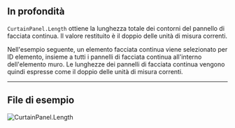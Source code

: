 ## In profondità
`CurtainPanel.Length` ottiene la lunghezza totale dei contorni del pannello di facciata continua. Il valore restituito è il doppio delle unità di misura correnti.

Nell'esempio seguente, un elemento facciata continua viene selezionato per ID elemento, insieme a tutti i pannelli di facciata continua all'interno dell'elemento muro. Le lunghezze dei pannelli di facciata continua vengono quindi espresse come il doppio delle unità di misura correnti.
___
## File di esempio

![CurtainPanel.Length](./Revit.Elements.CurtainPanel.Length_img.jpg)
